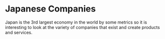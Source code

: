 # Japanese Companies

Japan is the 3rd largest economy in the world by some metrics so it is interesting to look at the variety of companies that exist and create products and services.
